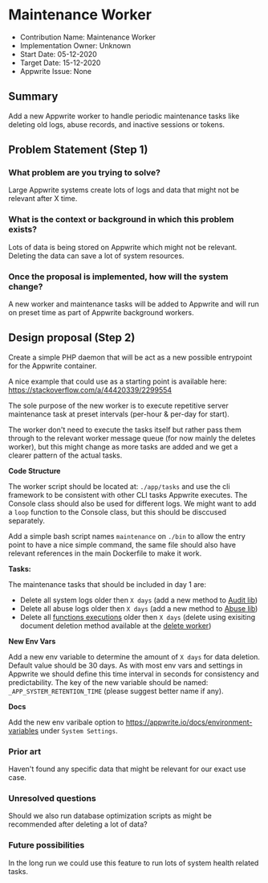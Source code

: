 # Maintenance Worker

- Contribution Name: Maintenance Worker
- Implementation Owner: Unknown
- Start Date: 05-12-2020
- Target Date: 15-12-2020
- Appwrite Issue: None

## Summary

[summary]: #summary

Add a new Appwrite worker to handle periodic maintenance tasks like deleting old logs, abuse records, and inactive sessions or tokens.

## Problem Statement (Step 1)

[problem-statement]: #problem-statement

### What problem are you trying to solve?

Large Appwrite systems create lots of logs and data that might not be relevant after X time.

### What is the context or background in which this problem exists?

Lots of data is being stored on Appwrite which might not be relevant. Deleting the data can save a lot of system resources.

### Once the proposal is implemented, how will the system change?

A new worker and maintenance tasks will be added to Appwrite and will run on preset time as part of Appwrite background workers.

<!-- Please avoid discussing your proposed solution. -->

## Design proposal (Step 2)

[design-proposal]: #design-proposal
Create a simple PHP daemon that will be act as a new possible entrypoint for the Appwrite container.

A nice example that could use as a starting point is available here: https://stackoverflow.com/a/44420339/2299554

The sole purpose of the new worker is to execute repetitive server maintenance task at preset intervals (per-hour & per-day for start).

The worker don't need to execute the tasks itself but rather pass them through to the relevant worker message queue (for now mainly the deletes worker), but this might change as more tasks are added and we get a clearer pattern of the actual tasks.

**Code Structure**

The worker script should be located at: `./app/tasks` and use the cli framework to be consistent with other CLI tasks Appwrite executes. The Console class should also be used for different logs. We might want to add a `loop` function to the Console class, but this should be disccused separately.

Add a simple bash script names `maintenance` on `./bin` to allow the entry point to have a nice simple command, the same file should also have relevant references in the main Dockerfile to make it work.

**Tasks:**

The maintenance tasks that should be included in day 1 are:

* Delete all system logs older then `X days` (add a new method to [Audit lib](https://github.com/utopia-php/audit))
* Delete all abuse logs older then `X days` (add a new method to [Abuse lib](https://github.com/utopia-php/abuse))
* Delete all [functions executions](https://github.com/appwrite/appwrite/blob/swoole-and-functions/app/config/collections.php#L1492) older then `X days` (delete using exisiting document deletion method available at the [delete worker](https://github.com/appwrite/appwrite/blob/d0f7558ddf1c58ecaeffa9503ac84d0ccc11daee/app%2Fworkers%2Fdeletes.php))

**New Env Vars**

Add a new env variable to determine the amount of `X days` for data deletion. Default value should be 30 days. As with most env vars and settings in Appwrite we should define this time interval in seconds for consistency and predictability. The key of the new variable should be named: `_APP_SYSTEM_RETENTION_TIME` (please suggest better name if any).

**Docs**

Add the new env varibale option to https://appwrite.io/docs/environment-variables under `System Settings`.

<!--
This is the technical portion of the RFC. Explain the design in sufficient detail keeping in mind the following:

- Its interaction with other parts of the system is clear
- It is **reasonably clear how the contribution would be implemented**
- Dependencies on libraries, tools, projects or work that isn't yet complete
- New API routes that need to be created or modifications to the existing routes (if needed)
- Any breaking changes and ways in which we can ensure backward compatibility.
- Use Cases
- Goals
- Deliverables

Ensure that you include examples, code-snippets etc. to allow the community to understand the proposed solution. **It would be best if the examples use naming conventions that you intend to use during the actual implementation so that changes can be suggested early on during the development.**
-->

### Prior art

[prior-art]: #prior-art

Haven't found any specific data that might be relevant for our exact use case.

<!--
Discuss prior art, both the good and the bad, in relation to this proposal. A
few examples of what this can include are:

- Does this functionality exist in other software and what experience has their
  community had?
- For other teams: What lessons can we learn from what other communities have
  done here?
- Papers: Are there any published papers or great posts that discuss this? If
  you have some relevant papers to refer to, this can serve as a more detailed
  theoretical background.

This section is intended to encourage you as an author to think about the
lessons from other software, provide readers of your RFC with a fuller picture.
If there is no prior art, that is fine - your ideas are interesting to us
whether they are brand new or if it is an adaptation from other software.
-->

### Unresolved questions

[unresolved-questions]: #unresolved-questions

Should we also run database optimization scripts as might be recommended after deleting a lot of data?

<!--
- What parts of the design do you expect to resolve through the RFC process
  before this gets merged?
-->

### Future possibilities

[future-possibilities]: #future-possibilities

In the long run we could use this feature to run lots of system health related tasks.

<!-- This is also a good place to "dump ideas", if they are out of scope for the RFC you are writing but otherwise related. -->

